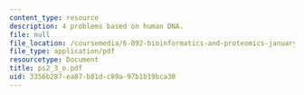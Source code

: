 ```yaml
---
content_type: resource
description: 4 problems based on human DNA.
file: null
file_location: /coursemedia/6-092-bioinformatics-and-proteomics-january-iap-2005/3356b287ea87b81dc89a97b1b19bca30_ps2_3_o.pdf
file_type: application/pdf
resourcetype: Document
title: ps2_3_o.pdf
uid: 3356b287-ea87-b81d-c89a-97b1b19bca30
---
```

